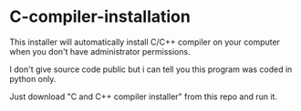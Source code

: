 # C-compiler-installation
This installer will automatically install C/C++ compiler on your computer when you don't have administrator permissions.

I don't give source code public but i can tell you this program was coded in python only.

Just download "C and C++ compiler installer" from this repo and run it.
